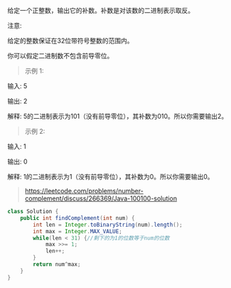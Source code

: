 给定一个正整数，输出它的补数。补数是对该数的二进制表示取反。

注意:

给定的整数保证在32位带符号整数的范围内。

你可以假定二进制数不包含前导零位。

>示例 1:

输入: 5

输出: 2

解释: 5的二进制表示为101（没有前导零位），其补数为010。所以你需要输出2。

>示例 2:

输入: 1

输出: 0

解释: 1的二进制表示为1（没有前导零位），其补数为0。所以你需要输出0。

>https://leetcode.com/problems/number-complement/discuss/266369/Java-100100-solution
```java
class Solution {
    public int findComplement(int num) {
        int len = Integer.toBinaryString(num).length();
        int max = Integer.MAX_VALUE;
        while(len < 31) {//剩下的为1的位数等于num的位数
            max >>= 1;
            len++;
        }
        return num^max;
    }
}
```
